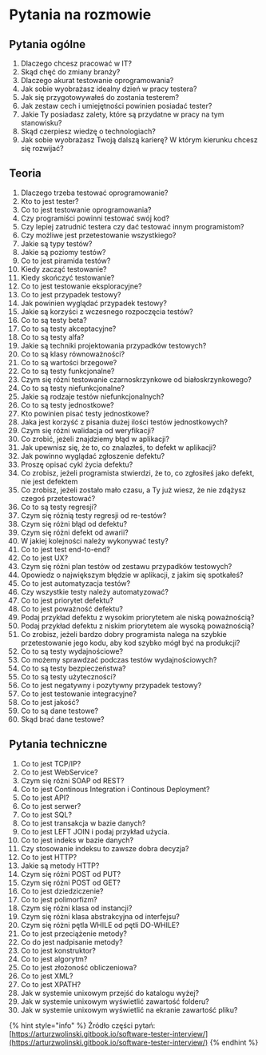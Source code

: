 # Pytania na rozmowie

## Pytania ogólne

1. Dlaczego chcesz pracować w IT?
2. Skąd chęć do zmiany branży?
3. Dlaczego akurat testowanie oprogramowania?
4. Jak sobie wyobrażasz idealny dzień w pracy testera?
5. Jak się przygotowywałeś do zostania testerem?
6. Jak zestaw cech i umiejętności powinien posiadać tester?
7. Jakie Ty posiadasz zalety, które są przydatne w pracy na tym stanowisku?
8. Skąd czerpiesz wiedzę o technologiach?
9. Jak sobie wyobrażasz Twoją dalszą karierę? W którym kierunku chcesz się rozwijać?

## Teoria

1. Dlaczego trzeba testować oprogramowanie?
2. Kto to jest tester?
3. Co to jest testowanie oprogramowania?
4. Czy programiści powinni testować swój kod?
5. Czy lepiej zatrudnić testera czy dać testować innym programistom?
6. Czy możliwe jest przetestowanie wszystkiego?
7. Jakie są typy testów?
8. Jakie są poziomy testów?
9. Co to jest piramida testów?
10. Kiedy zacząć testowanie?
11. Kiedy skończyć testowanie?
12. Co to jest testowanie eksploracyjne?
13. Co to jest przypadek testowy?
14. Jak powinien wyglądać przypadek testowy?
15. Jakie są korzyści z wczesnego rozpoczęcia testów?
16. Co to są testy beta?
17. Co to są testy akceptacyjne?
18. Co to są testy alfa?
19. Jakie są techniki projektowania przypadków testowych?
20. Co to są klasy równoważności?
21. Co to są wartości brzegowe?
22. Co to są testy funkcjonalne?
23. Czym się różni testowanie czarnoskrzynkowe od białoskrzynkowego?
24. Co to są testy niefunkcjonalne?
25. Jakie są rodzaje testów niefunkcjonalnych?
26. Co to są testy jednostkowe?
27. Kto powinien pisać testy jednostkowe?
28. Jaka jest korzyść z pisania dużej ilości testów jednostkowych?
29. Czym się różni walidacja od weryfikacji?
30. Co zrobić, jeżeli znajdziemy błąd w aplikacji?
31. Jak upewnisz się, że to, co znalazłeś, to defekt w aplikacji?
32. Jak powinno wyglądać zgłoszenie defektu?
33. Proszę opisać cykl życia defektu?
34. Co zrobisz, jeżeli programista stwierdzi, że to, co zgłosiłeś jako defekt, nie jest defektem
35. Co zrobisz, jeżeli zostało mało czasu, a Ty już wiesz, że nie zdążysz czegoś przetestować?
36. Co to są testy regresji?
37. Czym się różnią testy regresji od re-testów?
38. Czym się różni błąd od defektu?
39. Czym się różni defekt od awarii?
40. W jakiej kolejności należy wykonywać testy?
41. Co to jest test end-to-end?
42. Co to jest UX?
43. Czym się różni plan testów od zestawu przypadków testowych?
44. Opowiedz o największym błędzie w aplikacji, z jakim się spotkałeś?
45. Co to jest automatyzacja testów?
46. Czy wszystkie testy należy automatyzować?
47. Co to jest priorytet defektu?
48. Co to jest poważność defektu?
49. Podaj przykład defektu z wysokim priorytetem ale niską poważnością?
50. Podaj przykład defektu z niskim priorytetem ale wysoką poważnością?
51. Co zrobisz, jeżeli bardzo dobry programista nalega na szybkie przetestowanie jego kodu, aby kod szybko mógł być na produkcji?
52. Co to są testy wydajnościowe?
53. Co możemy sprawdzać podczas testów wydajnościowych?
54. Co to są testy bezpieczeństwa?
55. Co to są testy użyteczności?
56. Co to jest negatywny i pozytywny przypadek testowy?
57. Co to jest testowanie integracyjne?
58. Co to jest jakość?
59. Co to są dane testowe?
60. Skąd brać dane testowe?

## Pytania techniczne

1. Co to jest TCP/IP?
2. Co to jest WebService?
3. Czym się różni SOAP od REST?
4. Co to jest Continous Integration i Continous Deployment?
5. Co to jest API?
6. Co to jest serwer?
7. Co to jest SQL?
8. Co to jest transakcja w bazie danych?
9. Co to jest LEFT JOIN i podaj przykład użycia.
10. Co to jest indeks w bazie danych?
11. Czy stosowanie indeksu to zawsze dobra decyzja?
12. Co to jest HTTP?
13. Jakie są metody HTTP?
14. Czym się różni POST od PUT?
15. Czym się różni POST od GET?
16. Co to jest dziedziczenie?
17. Co to jest polimorfizm?
18. Czym się różni klasa od instancji?
19. Czym się różni klasa abstrakcyjna od interfejsu?
20. Czym się różni pętla WHILE od pętli DO-WHILE?
21. Co to jest przeciążenie metody?
22. Co do jest nadpisanie metody?
23. Co to jest konstruktor?
24. Co to jest algorytm?
25. Co to jest złożoność obliczeniowa?
26. Co to jest XML?
27. Co to jest XPATH?
28. Jak w systemie unixowym przejść do katalogu wyżej?
29. Jak w systemie unixowym wyświetlić zawartość folderu?
30. Jak w systemie unixowym wyświetlić na ekranie zawartość pliku?

{% hint style="info" %}
Źródło części pytań: [https://arturzwolinski.gitbook.io/software-tester-interview/](https://arturzwolinski.gitbook.io/software-tester-interview/)
{% endhint %}

